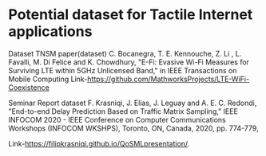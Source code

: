 # Potential dataset for Tactile Internet applications

Dataset
TNSM paper(dataset)
C. Bocanegra, T. E. Kennouche, Z. Li , L. Favalli, M. Di Felice and K. Chowdhury, "E-Fi: Evasive Wi-Fi Measures for Surviving LTE within 5GHz Unlicensed Band," in IEEE Transactions on Mobile Computing
Link-https://github.com/MathworksProjects/LTE-WiFi-Coexistence

 Seminar Report dataset
 F. Krasniqi, J. Elias, J. Leguay and A. E. C. Redondi, "End-to-end Delay Prediction Based on Traffic Matrix Sampling," IEEE INFOCOM 2020 - IEEE Conference on Computer Communications Workshops (INFOCOM WKSHPS), Toronto, ON, Canada, 2020, pp. 774-779,
 
 Link-https://filipkrasniqi.github.io/QoSMLpresentation/.
